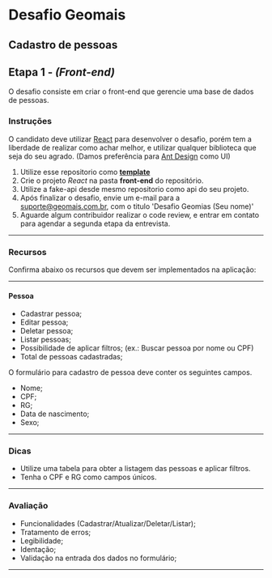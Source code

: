 
# Desafio Geomais
## Cadastro de pessoas

## Etapa 1 - *(Front-end)*
O desafio consiste em criar o front-end que gerencie uma base de dados de pessoas.

### Instruções
O candidato deve utilizar [React](https://reactjs.org/) para desenvolver o desafio, porém tem a liberdade de realizar como achar melhor, e utilizar qualquer biblioteca que seja do seu agrado. (Damos preferência para [Ant Design](https://ant.design/) como UI)

1. Utilize esse repositorio como [**template**](https://github.com/geomais/desafio/generate)
2. Crie o projeto *React* na pasta **front-end** do repositório.
3. Utilize a fake-api desde mesmo repositorio como api do seu projeto.
4. Após finalizar o desafio, envie um e-mail para a suporte@geomais.com.br, com o titulo 'Desafio Geomias (Seu nome)'
7. Aguarde algum contribuidor realizar o code review, e entrar em contato para agendar a segunda etapa da entrevista.

---
### Recursos
Confirma abaixo os recursos que devem ser implementados na aplicação: 

---
#### Pessoa
* Cadastrar pessoa;
* Editar pessoa;
* Deletar pessoa;
* Listar pessoas;
* Possibilidade de aplicar filtros; (ex.: Buscar pessoa por nome ou CPF)
* Total de pessoas cadastradas;

O formulário para cadastro de pessoa deve conter os seguintes campos.

* Nome;
* CPF;
* RG;
* Data de nascimento;
* Sexo;

---
### Dicas
* Utilize uma tabela para obter a listagem das pessoas e aplicar filtros.
* Tenha o CPF e RG como campos únicos.

---
### Avaliação
* Funcionalidades (Cadastrar/Atualizar/Deletar/Listar);
* Tratamento de erros;
* Legibilidade;
* Identação;
* Validação na entrada dos dados no formulário;

---
